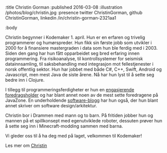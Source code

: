:title Christin Gorman
:published 2016-03-08
:illustration /photos/blog/christin.jpg
:presence twitter ChristinGorman, github ChristinGorman, linkedin /in/christin-gorman-2321aa1


:body

Christin begynner i Kodemaker 1. april. Hun er en erfaren og trivelig programmerer og humørspreder.  Hun fikk sin første jobb som utvikler i 2000 for å finansiere mastergraden i data som hun ble ferdig med i 2003. Siden den gang har hun fått opparbeidet seg bred erfaring innen programmering. Fra risikoanalyse, til kontrollsystemer for seismisk datainnsamling, til saksbehandling med integrasjon mot fellestjenester i norsk offentlig sektor. Hun har jobbet med både C#, C++, Swift, Android og Javascript, men mest Java de siste årene.  Nå har hun lyst til å sette seg bedre inn i Clojure. 

I tillegg til programmeringsferdigheter er hun en [engasjerende foredragsholder](https://vimeo.com/search?q=christin+gorman) og har blant annet noen av de mest sette foredragene på JavaZone. En underholdende [software-blogg](http://kranglefant.tumblr.com) har hun også, der hun blant annet skriver om software design/arkitektur.

Christin bor i Drammen med mann og to barn.  På fritiden jobber hun og mannen på et spillkonsept med egenutviklede roboter, dessuten prøver hun å sette seg inn i Minecraft-modding sammen med barna. 

Vi gleder oss til å ha deg med på laget, velkommen til Kodemaker!

Les mer om [Christin](/christin)


